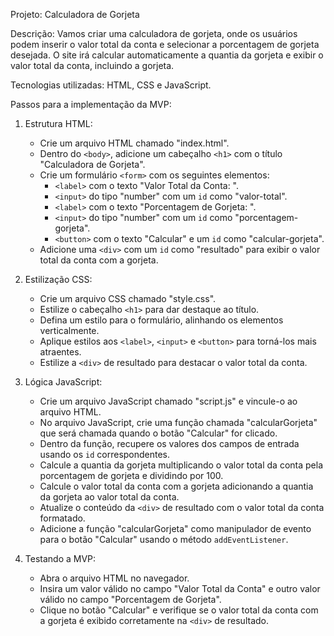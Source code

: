 Projeto: Calculadora de Gorjeta

Descrição: Vamos criar uma calculadora de gorjeta, onde os usuários podem inserir o valor total da conta e selecionar a porcentagem de gorjeta desejada. O site irá calcular automaticamente a quantia da gorjeta e exibir o valor total da conta, incluindo a gorjeta.

Tecnologias utilizadas: HTML, CSS e JavaScript.

Passos para a implementação da MVP:

1. Estrutura HTML:
   - Crie um arquivo HTML chamado "index.html".
   - Dentro do `<body>`, adicione um cabeçalho `<h1>` com o título "Calculadora de Gorjeta".
   - Crie um formulário `<form>` com os seguintes elementos:
     - `<label>` com o texto "Valor Total da Conta: ".
     - `<input>` do tipo "number" com um `id` como "valor-total".
     - `<label>` com o texto "Porcentagem de Gorjeta: ".
     - `<input>` do tipo "number" com um `id` como "porcentagem-gorjeta".
     - `<button>` com o texto "Calcular" e um `id` como "calcular-gorjeta".
   - Adicione uma `<div>` com um `id` como "resultado" para exibir o valor total da conta com a gorjeta.

2. Estilização CSS:
   - Crie um arquivo CSS chamado "style.css".
   - Estilize o cabeçalho `<h1>` para dar destaque ao título.
   - Defina um estilo para o formulário, alinhando os elementos verticalmente.
   - Aplique estilos aos `<label>`, `<input>` e `<button>` para torná-los mais atraentes.
   - Estilize a `<div>` de resultado para destacar o valor total da conta.

3. Lógica JavaScript:
   - Crie um arquivo JavaScript chamado "script.js" e vincule-o ao arquivo HTML.
   - No arquivo JavaScript, crie uma função chamada "calcularGorjeta" que será chamada quando o botão "Calcular" for clicado.
   - Dentro da função, recupere os valores dos campos de entrada usando os `id` correspondentes.
   - Calcule a quantia da gorjeta multiplicando o valor total da conta pela porcentagem de gorjeta e dividindo por 100.
   - Calcule o valor total da conta com a gorjeta adicionando a quantia da gorjeta ao valor total da conta.
   - Atualize o conteúdo da `<div>` de resultado com o valor total da conta formatado.
   - Adicione a função "calcularGorjeta" como manipulador de evento para o botão "Calcular" usando o método `addEventListener`.

4. Testando a MVP:
   - Abra o arquivo HTML no navegador.
   - Insira um valor válido no campo "Valor Total da Conta" e outro valor válido no campo "Porcentagem de Gorjeta".
   - Clique no botão "Calcular" e verifique se o valor total da conta com a gorjeta é exibido corretamente na `<div>` de resultado.
